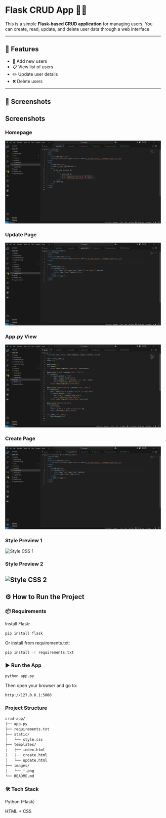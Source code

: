 # Flask CRUD App 🧑‍💻

This is a simple **Flask-based CRUD application** for managing users. You can create, read, update, and delete user data through a web interface.

---

## 🚀 Features

- 📝 Add new users  
- 📋 View list of users  
- ✏️ Update user details  
- ❌ Delete users

---

## 📸 Screenshots

## Screenshots

### Homepage
![Homepage](images/index.html.png)

### Update Page
![Update Page](images/update.html.png)

### App.py View
![App Py](images/app.py.png)

### Create Page
![Create Page](images/create.html.png)

### Style Preview 1
![Style CSS 1](images/style.css(1).png)

### Style Preview 2
![Style CSS 2](images/style.css(2).png)
---

## ⚙️ How to Run the Project

### 📦 Requirements

Install Flask:
```bash
pip install flask
```
Or install from requirements.txt:
```bash
pip install -r requirements.txt
```

### ▶️ Run the App
```bash
python app.py
```
Then open your browser and go to:
```bash
http://127.0.0.1:5000
```
### Project Structure
```bash
crud-app/
├── app.py
├── requirements.txt
├── static/
│   └── style.css
├── templates/
│   ├── index.html
│   ├── create.html
│   └── update.html
├── images/
│   └── *.png
└── README.md
```
### 🛠 Tech Stack

Python (Flask)

HTML + CSS


